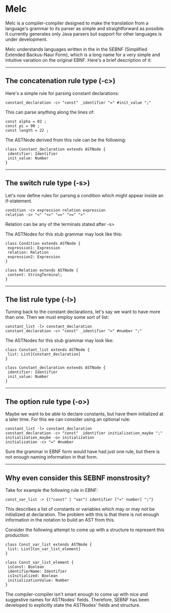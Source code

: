 Melc
====

Melc is a compiler-compiler designed to make the translation from a language's grammar to its parser as simple and straightforward as possible. 
It currently generates only Java parsers but support for other languages is under development.

Melc understands languages written in the in the SEBNF (Simplified Extended Backus-Naur Form), which is a long name for a very 
simple and intuitive variation on the original EBNF. Here's a brief description of it:


---
The concatenation rule type (-c>)
---------------------------------

Here's a simple rule for parsing constant declarations:

    constant_declaration -c> "const" _identifier "=" #init_value ";"

This can parse anything along the lines of:

    const alpha = 02 ;
    const pi = 90 ;
    const length = 22 ;

The ASTNode derived from this rule can be the following:

    class Constant_declaration extends ASTNode {
     identifier: Identifier
     init_value: Number
    }


---
The switch rule type (-s>)
--------------------------

Let's now define rules for parsing a condition which might appear inside an if-statement.

    condition -c> expression relation expression
    relation -s> "<" "<=" "==" ">=" ">"

Relation can be any of the terminals stated after -s>

The ASTNodes for this stub grammar may look like this:

    class Condition extends ASTNode {
     expression1: Expression
     relation: Relation
     expression2: Expression
    }
    
    class Relation extends ASTNode {
     content: StringTerminal;
    }


---
The list rule type (-l>)
------------------------

Turning back to the constant declarations, let's say we want to have more than one. Then we must employ some sort of list:

    constant_list -l> constant_declaration
    constant_declaration -c> "const" _identifier "=" #number ";"

The ASTNodes for this stub grammar may look like:

    class Constant_list extends ASTNode {
     list: List[Constant_declaration]
    }
    
    class Constant_declaration extends ASTNode {
     identifier: Identifier
     init_value: Number
    }


---
The option rule type (-o>)
--------------------------

Maybe we want to be able to declare constants, but have them initialized at a later time. For this we can consider using an optional rule:

    constant_list -l> constant_declaration
    constant_declaration -c> "const" _identifier initialization_maybe ";"
    initialization_maybe -o> initialization
    initialization -c> "=" #number

Sure the grammar in EBNF form would have had just one rule, but there is not enough naming information in that form.


---
Why even consider this SEBNF monstrosity?
-----------------------------------------

Take for example the following rule in EBNF:

    const_var_list -> {("const" | "var") identifier ["=" number] ";"}

This describes a list of constants or variables which may or may not be initialized at declaration. The problem with this is that there is not enough information in the notation to build an AST from this. 

Consider the following attempt to come up with a structure to represent this production:

    class Const_var_list extends ASTNode {
     list: List[Con_var_list_element]
    }

    class Const_var_list_element {
     isConst: Boolean
     identifierName: Identifier
     isInitialized: Boolean
     initializationValue: Number
    }

The compiler-compiler isn't smart enough to come up with nice and suggestive names for ASTNodes' fields. Therefore, SEBNF has been developed to explicitly state the ASTNodes' fields and structure.